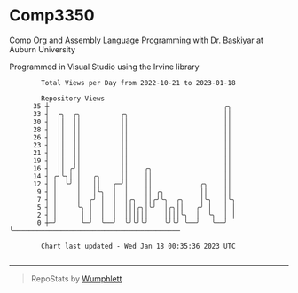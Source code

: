 # Comp3350
Comp Org and Assembly Language Programming with Dr. Baskiyar at Auburn University

Programmed in Visual Studio using the Irvine library

```
        Total Views per Day from 2022-10-21 to 2023-01-18

        Repository Views
      35 ┼                                            ╭╮
      33 ┤  ╭╮  ╭╮          ╭╮                        ││
      30 ┤  ││  ││          ││                        ││
      28 ┤  ││  ││          ││                        ││
      26 ┤  ││  ││          ││                        ││
      23 ┤  ││  ││          ││                        ││
      21 ┤  ││  ││          ││                        ││
      19 ┤  ││  ││          ││                        ││
      16 ┤  ││ ╭╯│          ││    ╭╮                  ││
      14 ┤ ╭╯╰╮│ │   ╭╮     ││    ││                  ││
      12 ┤ │  ╰╯ │   ││   ╭─╯│    ││            ╭╮    ││
       9 ┤ │     │   │╰╮  │  │    ││ ╭╮         ││    ││
       7 ┤ │     │  ╭╯ │  │  │╭╮  ││╭╯╰╮  ╭╮    │╰╮   │╰╮
       5 ┤ │     ╰╮ │  │  │  │││╭╮│╰╯  │╭╮││   ╭╯ │   │ │
       2 ┤ │      │ │  │  │  ││││││    ││││╰╮  │  ╰╮  │ │
       0 ┼─╯      ╰─╯  ╰──╯  ╰╯╰╯╰╯    ╰╯╰╯ ╰──╯   ╰──╯ ╰──────────────────────────────────────────

        Chart last updated - Wed Jan 18 00:35:36 2023 UTC
        
```

---

> RepoStats by [Wumphlett](https://github.com/Wumphlett)
